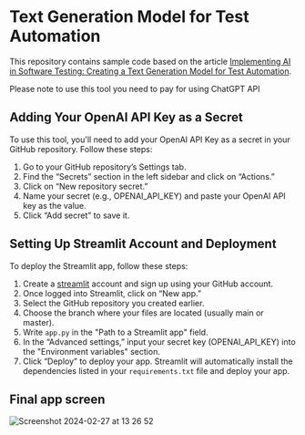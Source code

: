 # Text Generation Model for Test Automation

This repository contains sample code based on the article [Implementing AI in Software Testing: Creating a Text Generation Model for Test Automation](https://drlee.io/implementing-ai-in-software-testing-creating-a-text-generation-model-for-test-automation-7294b26f93c4).

Please note to use this tool you need to pay for using ChatGPT API

## Adding Your OpenAI API Key as a Secret

To use this tool, you'll need to add your OpenAI API Key as a secret in your GitHub repository. Follow these steps:

1. Go to your GitHub repository’s Settings tab.
2. Find the “Secrets” section in the left sidebar and click on “Actions.”
3. Click on “New repository secret.”
4. Name your secret (e.g., OPENAI_API_KEY) and paste your OpenAI API key as the value.
5. Click “Add secret” to save it.

## Setting Up Streamlit Account and Deployment

To deploy the Streamlit app, follow these steps:

1. Create a [streamlit](https://streamlit.io/) account and sign up using your GitHub account.
2. Once logged into Streamlit, click on “New app.”
3. Select the GitHub repository you created earlier.
4. Choose the branch where your files are located (usually main or master).
5. Write `app.py` in the "Path to a Streamlit app" field.
6. In the “Advanced settings,” input your secret key (OPENAI_API_KEY) into the "Environment variables" section.
7. Click “Deploy” to deploy your app. Streamlit will automatically install the dependencies listed in your `requirements.txt` file and deploy your app.

## Final app screen
![Screenshot 2024-02-27 at 13 26 52](https://github.com/mariiakhairi/streamlit-test-case-generator/assets/53401909/ce5d3013-00e0-41a0-8536-2ea2918d1811)

